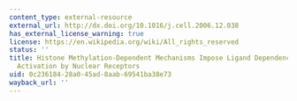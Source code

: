 ```yaml
---
content_type: external-resource
external_url: http://dx.doi.org/10.1016/j.cell.2006.12.038
has_external_license_warning: true
license: https://en.wikipedia.org/wiki/All_rights_reserved
status: ''
title: Histone Methylation-Dependent Mechanisms Impose Ligand Dependency for Gene
  Activation by Nuclear Receptors
uid: 0c236184-28a0-45ad-8aab-69541ba38e73
wayback_url: ''
---
```


